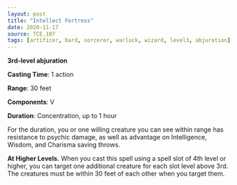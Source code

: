 ```yaml
---
layout: post
title: "Intellect Fortress"
date: 2020-11-17
source: TCE.107
tags: [artificer, bard, sorcerer, warlock, wizard, level3, abjuration]
---
```


**3rd-level abjuration**

**Casting Time**: 1 action

**Range**: 30 feet

**Components**: V

**Duration**: Concentration, up to 1 hour

For the duration, you or one willing creature you can see within range has resistance to psychic damage, as well as advantage on Intelligence, Wisdom, and Charisma saving throws.

**At Higher Levels.** When you cast this spell using a spell slot of 4th level or higher, you can target one additional creature for each slot level above 3rd. The creatures must be within 30 feet of each other when you target them.

